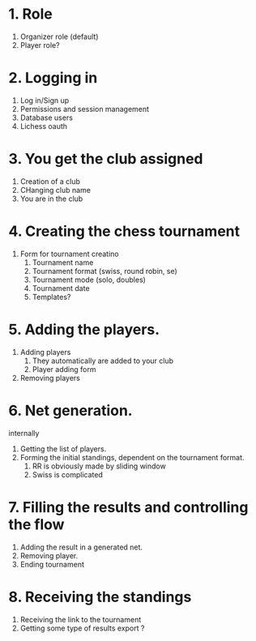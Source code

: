 # 1. Role

1. Organizer role (default)
2. Player role?

# 2. Logging in

1. Log in/Sign up
2. Permissions and session management
3. Database users
4. Lichess oauth


# 3. You get the club assigned

1. Creation of a club
2. CHanging club name
3. You are in the club


# 4. Creating the chess tournament


1. Form for tournament creatino
    1. Tournament name
    2. Tournament format (swiss, round robin, se)
    3. Tournament mode  (solo, doubles)
    4. Tournament date 
    5. Templates?

# 5. Adding the players.

1. Adding players
    1. They automatically are added to your club
    2. Player adding form
2. Removing players


# 6. Net generation.

internally

1. Getting the list of players.
2. Forming the initial standings, dependent on the tournament format.
    1. RR is obviously made by sliding window
    2. Swiss is complicated


# 7. Filling the results and controlling the flow 

1. Adding the result in a generated net.
2. Removing player. 
3. Ending tournament

# 8. Receiving the standings

1. Receiving the link to the tournament
2. Getting some type of results export ?

